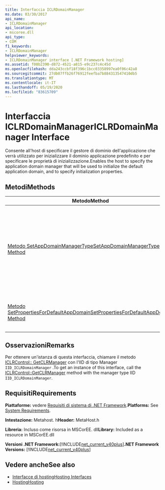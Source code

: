 ```yaml
---
title: Interfaccia ICLRDomainManager
ms.date: 03/30/2017
api_name:
- ICLRDomainManager
api_location:
- mscoree.dll
api_type:
- COM
f1_keywords:
- ICLRDomainManager
helpviewer_keywords:
- ICLRDomainManager interface [.NET Framework hosting]
ms.assetid: f08b2390-d872-4521-a815-e9c237c4c45d
ms.openlocfilehash: dda243ccbf18f396c1bcc03358997ea0f06c42a8
ms.sourcegitcommit: 27db07ffb26f76912feefba7b884313547410db5
ms.translationtype: MT
ms.contentlocale: it-IT
ms.lasthandoff: 05/19/2020
ms.locfileid: "83615709"
---
```

# <a name="iclrdomainmanager-interface"></a><span data-ttu-id="ea8bd-102">Interfaccia ICLRDomainManager</span><span class="sxs-lookup"><span data-stu-id="ea8bd-102">ICLRDomainManager Interface</span></span>
<span data-ttu-id="ea8bd-103">Consente all'host di specificare il gestore di dominio dell'applicazione che verrà utilizzato per inizializzare il dominio applicazione predefinito e per specificare le proprietà di inizializzazione.</span><span class="sxs-lookup"><span data-stu-id="ea8bd-103">Enables the host to specify the application domain manager that will be used to initialize the default application domain, and to specify initialization properties.</span></span>  
  
## <a name="methods"></a><span data-ttu-id="ea8bd-104">Metodi</span><span class="sxs-lookup"><span data-stu-id="ea8bd-104">Methods</span></span>  
  
|<span data-ttu-id="ea8bd-105">Metodo</span><span class="sxs-lookup"><span data-stu-id="ea8bd-105">Method</span></span>|<span data-ttu-id="ea8bd-106">Descrizione</span><span class="sxs-lookup"><span data-stu-id="ea8bd-106">Description</span></span>|  
|------------|-----------------|  
|[<span data-ttu-id="ea8bd-107">Metodo SetAppDomainManagerType</span><span class="sxs-lookup"><span data-stu-id="ea8bd-107">SetAppDomainManagerType Method</span></span>](iclrdomainmanager-setappdomainmanagertype-method.md)|<span data-ttu-id="ea8bd-108">Specifica il tipo, derivato dalla <xref:System.AppDomainManager?displayProperty=nameWithType> classe, del gestore del dominio dell'applicazione che verrà usato per inizializzare il dominio applicazione predefinito.</span><span class="sxs-lookup"><span data-stu-id="ea8bd-108">Specifies the type, derived from the <xref:System.AppDomainManager?displayProperty=nameWithType> class, of the application domain manager that will be used to initialize the default application domain.</span></span>|  
|[<span data-ttu-id="ea8bd-109">Metodo SetPropertiesForDefaultAppDomain</span><span class="sxs-lookup"><span data-stu-id="ea8bd-109">SetPropertiesForDefaultAppDomain Method</span></span>](iclrdomainmanager-setpropertiesfordefaultappdomain-method.md)|<span data-ttu-id="ea8bd-110">Imposta le proprietà che verranno utilizzate per inizializzare il dominio applicazione predefinito.</span><span class="sxs-lookup"><span data-stu-id="ea8bd-110">Sets properties that will be used to initialize the default application domain.</span></span>|  
  
## <a name="remarks"></a><span data-ttu-id="ea8bd-111">Osservazioni</span><span class="sxs-lookup"><span data-stu-id="ea8bd-111">Remarks</span></span>  
 <span data-ttu-id="ea8bd-112">Per ottenere un'istanza di questa interfaccia, chiamare il metodo [ICLRControl:: GetCLRManager](iclrcontrol-getclrmanager-method.md) con l'IID di tipo Manager `IID_ICLRDomainManager` .</span><span class="sxs-lookup"><span data-stu-id="ea8bd-112">To get an instance of this interface, call the [ICLRControl::GetCLRManager](iclrcontrol-getclrmanager-method.md) method with the manager type IID `IID_ICLRDomainManager`.</span></span>  
  
## <a name="requirements"></a><span data-ttu-id="ea8bd-113">Requisiti</span><span class="sxs-lookup"><span data-stu-id="ea8bd-113">Requirements</span></span>  
 <span data-ttu-id="ea8bd-114">**Piattaforme:** vedere [Requisiti di sistema di .NET Framework](../../get-started/system-requirements.md).</span><span class="sxs-lookup"><span data-stu-id="ea8bd-114">**Platforms:** See [System Requirements](../../get-started/system-requirements.md).</span></span>  
  
 <span data-ttu-id="ea8bd-115">**Intestazione:** Metahost. h</span><span class="sxs-lookup"><span data-stu-id="ea8bd-115">**Header:** MetaHost.h</span></span>  
  
 <span data-ttu-id="ea8bd-116">**Libreria:** Incluso come risorsa in MSCorEE. dll</span><span class="sxs-lookup"><span data-stu-id="ea8bd-116">**Library:** Included as a resource in MSCorEE.dll</span></span>  
  
 <span data-ttu-id="ea8bd-117">**Versioni .NET Framework:**[!INCLUDE[net_current_v40plus](../../../../includes/net-current-v40plus-md.md)]</span><span class="sxs-lookup"><span data-stu-id="ea8bd-117">**.NET Framework Versions:** [!INCLUDE[net_current_v40plus](../../../../includes/net-current-v40plus-md.md)]</span></span>  
  
## <a name="see-also"></a><span data-ttu-id="ea8bd-118">Vedere anche</span><span class="sxs-lookup"><span data-stu-id="ea8bd-118">See also</span></span>

- [<span data-ttu-id="ea8bd-119">Interfacce di hosting</span><span class="sxs-lookup"><span data-stu-id="ea8bd-119">Hosting Interfaces</span></span>](hosting-interfaces.md)
- [<span data-ttu-id="ea8bd-120">Hosting</span><span class="sxs-lookup"><span data-stu-id="ea8bd-120">Hosting</span></span>](index.md)
